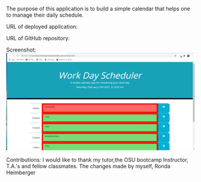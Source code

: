 The purpose of this application is to build a simple calendar that helps one to manage their daily schedule. 


URL of deployed application:



URL of GitHub repository:


Screenshot: ![screenshot](./assets/screenshot.png)

Contributions: I would like to thank my tutor,the OSU bootcamp Instructor, T.A.'s and fellow classmates. The changes made by myself, Ronda Heimberger